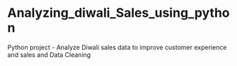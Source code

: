 # Analyzing_diwali_Sales_using_python
Python project - Analyze Diwali sales data to improve customer experience and sales and Data Cleaning
